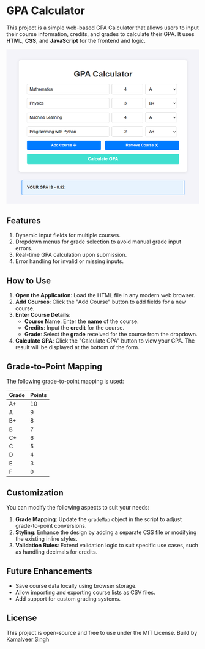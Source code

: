 # GPA Calculator

This project is a simple web-based GPA Calculator that allows users to input their course information, credits, and grades to calculate their GPA. It uses **HTML**, **CSS**, and **JavaScript** for the frontend and logic.

![](./demo.png)

## Features

1. Dynamic input fields for multiple courses.
2. Dropdown menus for grade selection to avoid manual grade input errors.
3. Real-time GPA calculation upon submission.
4. Error handling for invalid or missing inputs.

## How to Use

1. **Open the Application**: Load the HTML file in any modern web browser.
2. **Add Courses**: Click the "Add Course" button to add fields for a new course.
3. **Enter Course Details**:
   - **Course Name**: Enter the **name** of the course.
   - **Credits**: Input the **credit** for the course.
   - **Grade**: Select the **grade** received for the course from the dropdown.
4. **Calculate GPA**: Click the "Calculate GPA" button to view your GPA. The result will be displayed at the bottom of the form.

## Grade-to-Point Mapping

The following grade-to-point mapping is used:

| Grade | Points |
| ----- | ------ |
| A+    | 10     |
| A     | 9      |
| B+    | 8      |
| B     | 7      |
| C+    | 6      |
| C     | 5      |
| D     | 4      |
| E     | 3      |
| F     | 0      |

## Customization

You can modify the following aspects to suit your needs:

1. **Grade Mapping**: Update the `gradeMap` object in the script to adjust grade-to-point conversions.
2. **Styling**: Enhance the design by adding a separate CSS file or modifying the existing inline styles.
3. **Validation Rules**: Extend validation logic to suit specific use cases, such as handling decimals for credits.

## Future Enhancements

- Save course data locally using browser storage.
- Allow importing and exporting course lists as CSV files.
- Add support for custom grading systems.

## License

This project is open-source and free to use under the MIT License. Build by [Kamalveer Singh](https://www.github.com/kamal-stark-dev)
